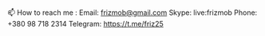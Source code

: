 📫 How to reach me :
Email: frizmob@gmail.com
Skype: live:frizmob
Phone: +380 98 718 2314
Telegram: https://t.me/friz25
